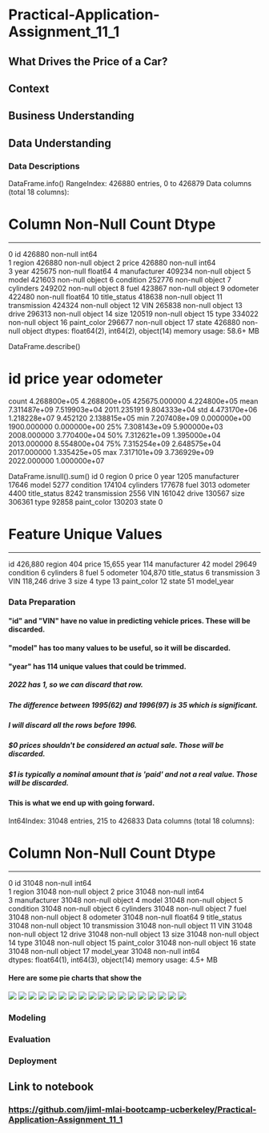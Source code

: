 # Practical-Application-Assignment_11_1

## What Drives the Price of a Car?

## Context

## Business Understanding

## Data Understanding

### Data Descriptions

DataFrame.info()
RangeIndex: 426880 entries, 0 to 426879
Data columns (total 18 columns):
 #   Column        Non-Null Count   Dtype  
---  ------        --------------   -----  
 0   id            426880 non-null  int64  
 1   region        426880 non-null  object 
 2   price         426880 non-null  int64  
 3   year          425675 non-null  float64
 4   manufacturer  409234 non-null  object 
 5   model         421603 non-null  object 
 6   condition     252776 non-null  object 
 7   cylinders     249202 non-null  object 
 8   fuel          423867 non-null  object 
 9   odometer      422480 non-null  float64
 10  title_status  418638 non-null  object 
 11  transmission  424324 non-null  object 
 12  VIN           265838 non-null  object 
 13  drive         296313 non-null  object 
 14  size          120519 non-null  object 
 15  type          334022 non-null  object 
 16  paint_color   296677 non-null  object 
 17  state         426880 non-null  object 
dtypes: float64(2), int64(2), object(14)
memory usage: 58.6+ MB

DataFrame.describe()
#	id	price	year	odometer
count	4.268800e+05	4.268800e+05	425675.000000	4.224800e+05
mean	7.311487e+09	7.519903e+04	2011.235191	9.804333e+04
std	4.473170e+06	1.218228e+07	9.452120	2.138815e+05
min	7.207408e+09	0.000000e+00	1900.000000	0.000000e+00
25%	7.308143e+09	5.900000e+03	2008.000000	3.770400e+04
50%	7.312621e+09	1.395000e+04	2013.000000	8.554800e+04
75%	7.315254e+09	2.648575e+04	2017.000000	1.335425e+05
max	7.317101e+09	3.736929e+09	2022.000000	1.000000e+07

DataFrame.isnull().sum()
id                   0
region               0
price                0
year              1205
manufacturer     17646
model             5277
condition       174104
cylinders       177678
fuel              3013
odometer          4400
title_status      8242
transmission      2556
VIN             161042
drive           130567
size            306361
type             92858
paint_color     130203
state                0

# Feature         Unique Values  
--------------    --------------
  id              426,880
  region          404
  price           15,655
  year            114
  manufacturer    42
  model           29649
  condition       6
  cylinders       8
  fuel            5
  odometer        104,870
  title_status    6
  transmission    3
  VIN             118,246
  drive           3
  size            4
  type            13
  paint_color     12
  state           51
  model_year      

### Data Preparation
#### "id" and "VIN" have no value in predicting vehicle prices.  These will be discarded.
#### "model" has too many values to be useful, so it will be discarded.
#### "year" has 114 unique values that could be trimmed.
##### 2022 has 1, so we can discard that row.
##### The difference between 1995(62) and 1996(97) is 35 which is significant.
##### I will discard all the rows before 1996.
##### $0 prices shouldn't be considered an actual sale.  Those will be discarded.
##### $1 is typically a nominal amount that is 'paid' and not a real value.  Those will be discarded.

#### This is what we end up with going forward.
Int64Index: 31048 entries, 215 to 426833
Data columns (total 18 columns):
 #   Column        Non-Null Count  Dtype  
---  ------        --------------  -----  
 0   id            31048 non-null  int64  
 1   region        31048 non-null  object 
 2   price         31048 non-null  int64  
 3   manufacturer  31048 non-null  object 
 4   model         31048 non-null  object 
 5   condition     31048 non-null  object 
 6   cylinders     31048 non-null  object 
 7   fuel          31048 non-null  object 
 8   odometer      31048 non-null  float64
 9   title_status  31048 non-null  object 
 10  transmission  31048 non-null  object 
 11  VIN           31048 non-null  object 
 12  drive         31048 non-null  object 
 13  size          31048 non-null  object 
 14  type          31048 non-null  object 
 15  paint_color   31048 non-null  object 
 16  state         31048 non-null  object 
 17  model_year    31048 non-null  int64  
dtypes: float64(1), int64(3), object(14)
memory usage: 4.5+ MB

#### Here are some pie charts that show the
<img src="images/condition_pie_chart.png"/>
<img src="images/cylinders_pie_chart.png"/>
<img src="images/drive_pie_chart.png"/>
<img src="images/fuel_pie_chart.png"/>
<img src="images/manufacturer_pie_chart.png"/>
<img src="images/size_pie_chart.png"/>
<img src="images/title_pie_chart.png"/>
<img src="images/transmission_pie_chart.png"/>
<img src="images/type_pie_chart.png"/>


<img src="images/condition_kdeplot.png"/>
<img src="images/cylinders_kdeplot.png"/>
<img src="images/drive_kdeplot.png"/>
<img src="images/size_kdeplot.png"/>
<img src="images/type_kdeplot.png"/>


<img src="images/heatmap.png"/>
<img src="images/drop_odometer_heatmap.png"/>
<img src="images/drop_drive_heatmap.png"/>
<img src="images/drop_size_heatmap.png"/>

### Modeling


### Evaluation
#### 

### Deployment
#### 


## Link to notebook
### https://github.com/jiml-mlai-bootcamp-ucberkeley/Practical-Application-Assignment_11_1